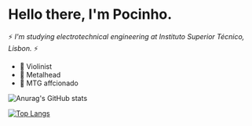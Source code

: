
# Hello there, I'm Pocinho. #

 :zap: _I'm studying electrotechnical engineering at Instituto Superior Técnico, Lisbon._ :zap:

* :violin: Violinist
* :metal: Metalhead
* :flower_playing_cards: MTG affcionado

![Anurag's GitHub stats](https://github-readme-stats.vercel.app/api?username=H-Pocinho&show_icons=true&theme=dark)

[![Top Langs](https://github-readme-stats.vercel.app/api/top-langs/?username=H-Pocinho)](https://github.com/anuraghazra/github-readme-stats)

